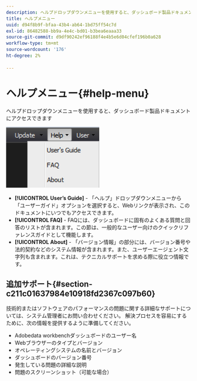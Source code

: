 ```yaml
---
description: ヘルプドロップダウンメニューを使用すると、ダッシュボード製品ドキュメントにアクセスできます
title: ヘルプメニュー
uuid: d94f8b9f-bfaa-43b4-ab64-1bd75ff54c7d
exl-id: 86482588-bb9a-4e4c-bd01-b3bea6eaaa33
source-git-commit: d9df90242ef96188f4e4b5e6d04cfef196b0a628
workflow-type: tm+mt
source-wordcount: '176'
ht-degree: 2%

---
```


# ヘルプメニュー{#help-menu}

ヘルプドロップダウンメニューを使用すると、ダッシュボード製品ドキュメントにアクセスできます

![](assets/help.png)

* **[!UICONTROL User’s Guide]** - 「ヘルプ」ドロップダウンメニューから「ユーザーガイド」オプションを選択すると、Webリンクが表示され、このドキュメントにいつでもアクセスできます。
* **[!UICONTROL FAQ]** - FAQには、ダッシュボードに固有のよくある質問と回答のリストが含まれます。この節は、一般的なユーザー向けのクイックリファレンスガイドとして機能します。
* **[!UICONTROL About]** - 「バージョン情報」の部分には、バージョン番号や法的契約などのシステム情報が含まれます。また、ユーザーエージェント文字列も含まれます。これは、テクニカルサポートを求める際に役立つ情報です。

## 追加サポート{#section-c211c01637984e10918fd2367c097b60}

技術的またはソフトウェアのパフォーマンスの問題に関する詳細なサポートについては、システム管理者にお問い合わせください。 解決プロセスを容易にするために、次の情報を提供するように準備してください。

* Adobedata workbenchダッシュボードのユーザー名
* Webブラウザーのタイプとバージョン
* オペレーティングシステムの名前とバージョン
* ダッシュボードのバージョン番号
* 発生している問題の詳細な説明
* 問題のスクリーンショット（可能な場合）
